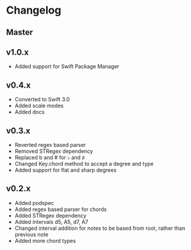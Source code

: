 # Changelog

## Master

## v1.0.x
- Added support for Swift Package Manager

## v0.4.x
- Converted to Swift 3.0
- Added scale modes
- Added docs

## v0.3.x
- Reverted regex based parser
- Removed STRegex dependency
- Replaced b and # for ♭ and ♯
- Changed Key.chord method to accept a degree and type
- Added support for flat and sharp degrees

## v0.2.x
- Added podspec
- Added regex based parser for chords
- Added STRegex dependency
- Added intervals d5, A5, d7, A7
- Changed interval addition for notes to be based from root, rather than previous note
- Added more chord types
